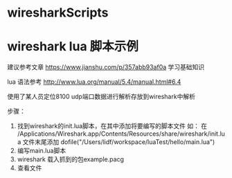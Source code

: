 # wiresharkScripts
# wireshark lua 脚本示例

建议参考文章 https://www.jianshu.com/p/357abb93af0a 学习基础知识

lua 语法参考 http://www.lua.org/manual/5.4/manual.html#6.4

使用了某人员定位8100 udp端口数据进行解析存放到wireshark中解析

步骤：
1. 找到wireshark的init.lua脚本，在其中添加将要编写的脚本文件
如： 在 /Applications/Wireshark.app/Contents/Resources/share/wireshark/init.lua 文件末尾添加
   dofile("/Users/lidf/workspace/luaTest/hello/main.lua")
2. 编写main.lua脚本
3. wireshark 载入抓到的包example.pacg
4. 查看文件
